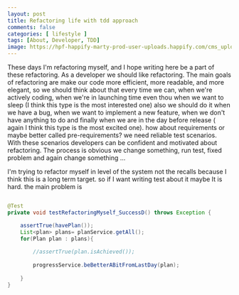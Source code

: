 ```yaml
---
layout: post
title: Refactoring life with tdd approach
comments: false
categories: [ lifestyle ]
tags: [About, Developer, TDD]
image: https://hpf-happify-marty-prod-user-uploads.happify.com/cms_uploads/en_US/img/happifiers/one-thing-you-may-not-know-about-change-1_5434036.jpg
---
```


These days I'm refactoring myself, and I hope writing here be a part of these refactoring.
As a developer we should like refactoring. The main goals of refactoring are make our code more efficient, 
more readable, and more elegant, so we should think about that every time we can, 
when we're actively coding, when we're in launching time 
even thou when we want to sleep (I think this type is the most interested one) 
also we should do it when we have a bug, when we want to implement a new feature, 
when we don't have anything to do and finally when we are in the day before release 
( again I think this type is the most excited one). how about  requirements or maybe better called pre-requirements? 
we need reliable test scenarios. With these scenarios developers can be confident and motivated about refactoring. 
The process is obvious we change something, run test, fixed problem and again change something ...
 


I'm trying to refactor myself in level of the system not the recalls because I think this is a long term target.
so if I want writing test about it maybe It is hard. the main problem is 

```java

@Test
private void testRefactoringMyself_SuccessD() throws Exception {

	assertTrue(havePlan());
	List<plan> plans= planService.getAll();
	for(Plan plan : plans){
	
		//assertTrue(plan.isAchieved());
		
		progressService.beBetterABitFromLastDay(plan);
		
	}
}

```



